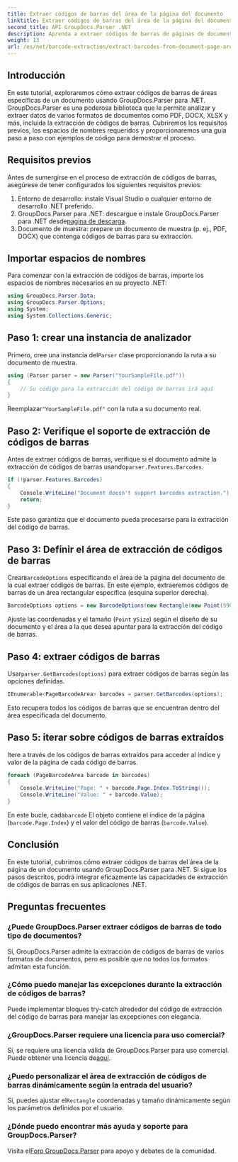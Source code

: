 ```yaml
---
title: Extraer códigos de barras del área de la página del documento
linktitle: Extraer códigos de barras del área de la página del documento
second_title: API GroupDocs.Parser .NET
description: Aprenda a extraer códigos de barras de páginas de documentos utilizando GroupDocs.Parser para .NET. Mejore sus capacidades de procesamiento de documentos con este tutorial paso a paso.
weight: 13
url: /es/net/barcode-extraction/extract-barcodes-from-document-page-area/
---
```

## Introducción
En este tutorial, exploraremos cómo extraer códigos de barras de áreas específicas de un documento usando GroupDocs.Parser para .NET. GroupDocs.Parser es una poderosa biblioteca que le permite analizar y extraer datos de varios formatos de documentos como PDF, DOCX, XLSX y más, incluida la extracción de códigos de barras. Cubriremos los requisitos previos, los espacios de nombres requeridos y proporcionaremos una guía paso a paso con ejemplos de código para demostrar el proceso.
## Requisitos previos
Antes de sumergirse en el proceso de extracción de códigos de barras, asegúrese de tener configurados los siguientes requisitos previos:
1. Entorno de desarrollo: instale Visual Studio o cualquier entorno de desarrollo .NET preferido.
2.  GroupDocs.Parser para .NET: descargue e instale GroupDocs.Parser para .NET desde[pagina de descarga](https://releases.groupdocs.com/parser/net/).
3. Documento de muestra: prepare un documento de muestra (p. ej., PDF, DOCX) que contenga códigos de barras para su extracción.

## Importar espacios de nombres
Para comenzar con la extracción de códigos de barras, importe los espacios de nombres necesarios en su proyecto .NET:
```csharp
using GroupDocs.Parser.Data;
using GroupDocs.Parser.Options;
using System;
using System.Collections.Generic;
```
## Paso 1: crear una instancia de analizador
 Primero, cree una instancia del`Parser` clase proporcionando la ruta a su documento de muestra.
```csharp
using (Parser parser = new Parser("YourSampleFile.pdf"))
{
    // Su código para la extracción del código de barras irá aquí
}
```
 Reemplazar`"YourSampleFile.pdf"` con la ruta a su documento real.
## Paso 2: Verifique el soporte de extracción de códigos de barras
 Antes de extraer códigos de barras, verifique si el documento admite la extracción de códigos de barras usando`parser.Features.Barcodes`.
```csharp
if (!parser.Features.Barcodes)
{
    Console.WriteLine("Document doesn't support barcodes extraction.");
    return;
}
```
Este paso garantiza que el documento pueda procesarse para la extracción del código de barras.
## Paso 3: Definir el área de extracción de códigos de barras
 Crear`BarcodeOptions` especificando el área de la página del documento de la cual extraer códigos de barras. En este ejemplo, extraeremos códigos de barras de un área rectangular específica (esquina superior derecha).
```csharp
BarcodeOptions options = new BarcodeOptions(new Rectangle(new Point(590, 80), new Size(150, 150)));
```
Ajuste las coordenadas y el tamaño (`Point` y`Size`) según el diseño de su documento y el área a la que desea apuntar para la extracción del código de barras.
## Paso 4: extraer códigos de barras
 Usar`parser.GetBarcodes(options)` para extraer códigos de barras según las opciones definidas.
```csharp
IEnumerable<PageBarcodeArea> barcodes = parser.GetBarcodes(options);
```
Esto recupera todos los códigos de barras que se encuentran dentro del área especificada del documento.
## Paso 5: iterar sobre códigos de barras extraídos
Itere a través de los códigos de barras extraídos para acceder al índice y valor de la página de cada código de barras.
```csharp
foreach (PageBarcodeArea barcode in barcodes)
{
    Console.WriteLine("Page: " + barcode.Page.Index.ToString());
    Console.WriteLine("Value: " + barcode.Value);
}
```
 En este bucle, cada`barcode` El objeto contiene el índice de la página (`barcode.Page.Index`) y el valor del código de barras (`barcode.Value`).

## Conclusión
En este tutorial, cubrimos cómo extraer códigos de barras del área de la página de un documento usando GroupDocs.Parser para .NET. Si sigue los pasos descritos, podrá integrar eficazmente las capacidades de extracción de códigos de barras en sus aplicaciones .NET.

## Preguntas frecuentes
### ¿Puede GroupDocs.Parser extraer códigos de barras de todo tipo de documentos?
Sí, GroupDocs.Parser admite la extracción de códigos de barras de varios formatos de documentos, pero es posible que no todos los formatos admitan esta función.
### ¿Cómo puedo manejar las excepciones durante la extracción de códigos de barras?
Puede implementar bloques try-catch alrededor del código de extracción del código de barras para manejar las excepciones con elegancia.
### ¿GroupDocs.Parser requiere una licencia para uso comercial?
Sí, se requiere una licencia válida de GroupDocs.Parser para uso comercial. Puede obtener una licencia de[aquí](https://purchase.groupdocs.com/buy).
### ¿Puedo personalizar el área de extracción de códigos de barras dinámicamente según la entrada del usuario?
 Sí, puedes ajustar el`Rectangle` coordenadas y tamaño dinámicamente según los parámetros definidos por el usuario.
### ¿Dónde puedo encontrar más ayuda y soporte para GroupDocs.Parser?
 Visita el[Foro GroupDocs.Parser](https://forum.groupdocs.com/c/parser/17) para apoyo y debates de la comunidad.